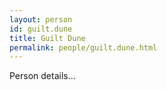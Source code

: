 ```yaml
---
layout: person
id: guilt.dune
title: Guilt Dune
permalink: people/guilt.dune.html
---
```


Person details...